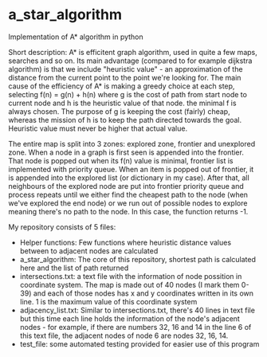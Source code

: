 # a_star_algorithm
Implementation of A* algorithm in python

Short description: A* is efficitent graph algorithm, used in quite a few maps, searches and so on. Its main advantage (compared to for example dijkstra algorithm) is that we include "heuristic value" - an approximation of the distance from the current point to the point we're looking for. The main cause of the efficiency of A* is making a greedy choice at each step, selecting f(n) = g(n) + h(n) where g is the cost of path from start node to current node and h is the heuristic value of that node. the minimal f is always chosen. The purpose of g is keeping the cost (fairly) cheap, whereas the mission of h is to keep the path directed towards the goal. Heuristic value must never be higher that actual value.

The entire map is split into 3 zones: explored zone, frontier and unexplored zone. When a node in a graph is first seen is appended into the frontier. That node is popped out when its f(n) value is minimal, frontier list is implemented with priority queue. When an item is popped out of frontier, it is appended into the explored list (or dictionary in my case). After that, all neighbours of the explored node are put into frontier priority queue and process repeats until we either find the cheapest path to the node (when we've explored the end node) or we run out of possible nodes to explore meaning there's no path to the node. In this case, the function returns -1.

My repository consists of 5 files:
- Helper functions: Few functions where heuristic distance values between to adjacent nodes are calculated
- a_star_algorithm: The core of this repository, shortest path is calculated here and the list of path returned
- intersections.txt: a text file with the information of node possition in coordinate system. The map is made out of 40 nodes (I mark them 0-39) and each of those nodes has x and y coordinates written in its own line. 1 is the maximum value of this coordinate system
- adjacency_list.txt: Similar to intersections.txt, there's 40 lines in text file but this time each line holds the information of the node's adjacent nodes - for example, if there are numbers 32, 16 and 14 in the line 6 of this text file, the adjacent nodes of node 6 are nodes 32, 16, 14.
- test_file: some automated testing provided for easier use of this program
